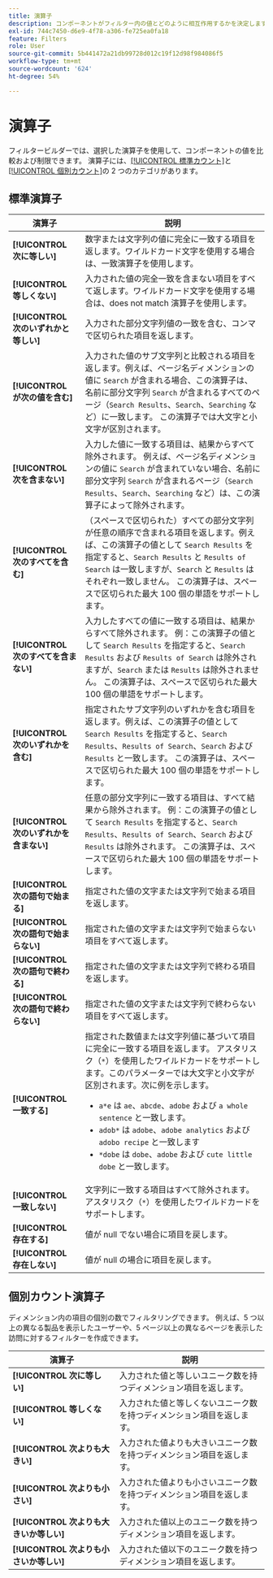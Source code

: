 ```yaml
---
title: 演算子
description: コンポーネントがフィルター内の値とどのように相互作用するかを決定します。
exl-id: 744c7450-d6e9-4f78-a306-fe725ea0fa18
feature: Filters
role: User
source-git-commit: 5b441472a21db99728d012c19f12d98f984086f5
workflow-type: tm+mt
source-wordcount: '624'
ht-degree: 54%

---
```


# 演算子

フィルタービルダーでは、選択した演算子を使用して、コンポーネントの値を比較および制限できます。 演算子には、[[!UICONTROL 標準カウント]](#standard-operators)と[[!UICONTROL 個別カウント]](#distinct-count-operators)の 2 つのカテゴリがあります。

## 標準演算子

| 演算子 | 説明 |
| --- | --- |
| **[!UICONTROL 次に等しい]** | 数字または文字列の値に完全に一致する項目を返します。ワイルドカード文字を使用する場合は、一致演算子を使用します。 |
| **[!UICONTROL 等しくない]** | 入力された値の完全一致を含まない項目をすべて返します。ワイルドカード文字を使用する場合は、does not match 演算子を使用します。 |
| **[!UICONTROL 次のいずれかと等しい]** | 入力された部分文字列値の一致を含む、コンマで区切られた項目を返します。 |
| **[!UICONTROL が次の値を含む]** | 入力された値のサブ文字列と比較される項目を返します。例えば、ページ名ディメンションの値に `Search` が含まれる場合、この演算子は、名前に部分文字列 `Search` が含まれるすべてのページ（`Search Results`、`Search`、`Searching` など）に一致します。 この演算子では大文字と小文字が区別されます。 |
| **[!UICONTROL 次を含まない]** | 入力した値に一致する項目は、結果からすべて除外されます。 例えば、ページ名ディメンションの値に `Search` が含まれていない場合、名前に部分文字列 `Search` が含まれるページ（`Search Results`、`Search`、`Searching` など）は、この演算子によって除外されます。 |
| **[!UICONTROL 次のすべてを含む]** | （スペースで区切られた）すべての部分文字列が任意の順序で含まれる項目を返します。例えば、この演算子の値として `Search Results` を指定すると、`Search Results` と `Results of Search` は一致しますが、`Search` と `Results` はそれぞれ一致しません。 この演算子は、スペースで区切られた最大 100 個の単語をサポートします。 |
| **[!UICONTROL 次のすべてを含まない]** | 入力したすべての値に一致する項目は、結果からすべて除外されます。 例：この演算子の値として `Search Results` を指定すると、`Search Results` および `Results of Search` は除外されますが、`Search` または `Results` は除外されません。 この演算子は、スペースで区切られた最大 100 個の単語をサポートします。 |
| **[!UICONTROL 次のいずれかを含む]** | 指定されたサブ文字列のいずれかを含む項目を返します。例えば、この演算子の値として `Search Results` を指定すると、`Search Results`、`Results of Search`、`Search` および `Results` と一致します。 この演算子は、スペースで区切られた最大 100 個の単語をサポートします。 |
| **[!UICONTROL 次のいずれかを含まない]** | 任意の部分文字列に一致する項目は、すべて結果から除外されます。 例：この演算子の値として `Search Results` を指定すると、`Search Results`、`Results of Search`、`Search` および `Results` は除外されます。 この演算子は、スペースで区切られた最大 100 個の単語をサポートします。 |
| **[!UICONTROL 次の語句で始まる]** | 指定された値の文字または文字列で始まる項目を返します。 |
| **[!UICONTROL 次の語句で始まらない]** | 指定された値の文字または文字列で始まらない項目をすべて返します。 |
| **[!UICONTROL 次の語句で終わる]** | 指定された値の文字または文字列で終わる項目を返します。 |
| **[!UICONTROL 次の語句で終わらない]** | 指定された値の文字または文字列で終わらない項目をすべて返します。 |
| **[!UICONTROL 一致する]** | 指定された数値または文字列値に基づいて項目に完全に一致する項目を返します。 アスタリスク（`*`）を使用したワイルドカードをサポートします。このパラメーターでは大文字と小文字が区別されます。次に例を示します。<ul><li>`a*e` は `ae`、`abcde`、`adobe` および `a whole sentence` と一致します。</li><li>`adob*` は `adobe`、`adobe analytics` および `adobo recipe` と一致します</li><li>`*dobe` は `dobe`、`adobe` および `cute little dobe` と一致します。</li></ul> |
| **[!UICONTROL 一致しない]** | 文字列に一致する項目はすべて除外されます。アスタリスク（`*`）を使用したワイルドカードをサポートします。 |
| **[!UICONTROL 存在する]** | 値が null でない場合に項目を戻します。 |
| **[!UICONTROL 存在しない]** | 値が null の場合に項目を戻します。 |

## 個別カウント演算子

ディメンション内の項目の個別の数でフィルタリングできます。 例えば、5 つ以上の異なる製品を表示したユーザーや、5 ページ以上の異なるページを表示した訪問に対するフィルターを作成できます。

| 演算子 | 説明 |
| --- | --- |
| **[!UICONTROL 次に等しい]** | 入力された値と等しいユニーク数を持つディメンション項目を返します。 |
| **[!UICONTROL 等しくない]** | 入力された値と等しくないユニーク数を持つディメンション項目を返します。 |
| **[!UICONTROL 次よりも大きい]** | 入力された値よりも大きいユニーク数を持つディメンション項目を返します。 |
| **[!UICONTROL 次よりも小さい]** | 入力された値よりも小さいユニーク数を持つディメンション項目を返します。 |
| **[!UICONTROL 次よりも大きいか等しい]** | 入力された値以上のユニーク数を持つディメンション項目を返します。 |
| **[!UICONTROL 次よりも小さいか等しい]** | 入力された値以下のユニーク数を持つディメンション項目を返します。 |
